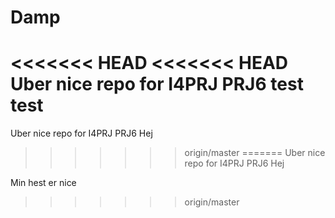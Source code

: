 Damp
====


<<<<<<< HEAD
<<<<<<< HEAD
Uber nice repo for I4PRJ PRJ6
test test
=======
Uber nice repo for I4PRJ PRJ6 Hej
>>>>>>> origin/master
=======
Uber nice repo for I4PRJ PRJ6 Hej


Min hest er nice
>>>>>>> origin/master
